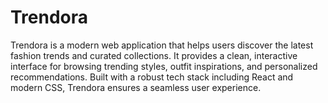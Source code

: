 # Trendora
Trendora is a modern web application that helps users discover the latest fashion trends and curated collections. It provides a clean, interactive interface for browsing trending styles, outfit inspirations, and personalized recommendations. Built with a robust tech stack including React and modern CSS, Trendora ensures a seamless user experience.
